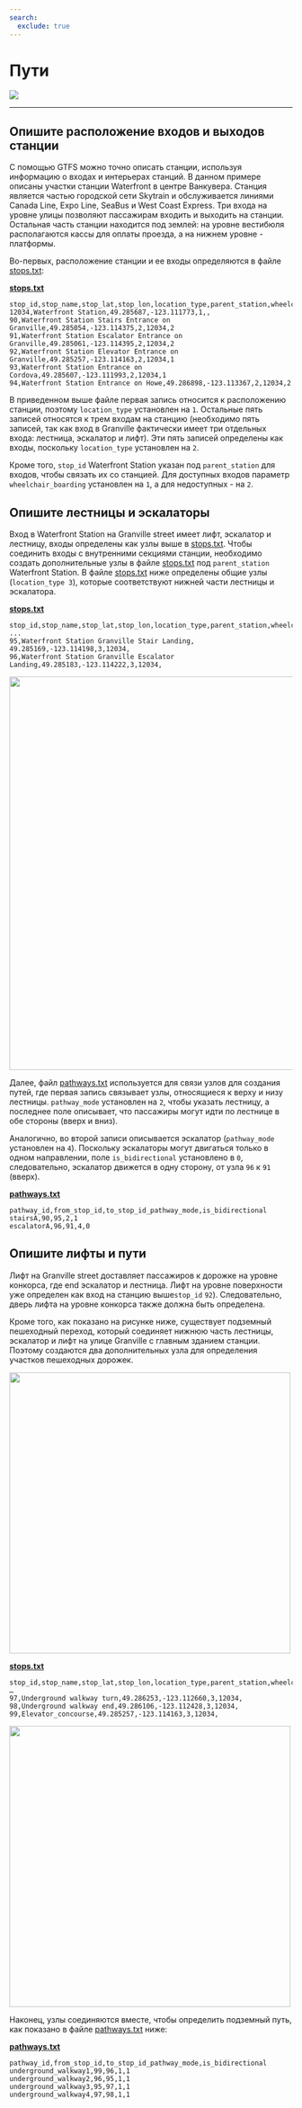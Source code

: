 ```yaml
---
search:
  exclude: true
---
```


# Пути

<img class="center" src="../../../assets/pathways-visual.jpg">

<hr/>

## Опишите расположение входов и выходов станции

С помощью GTFS можно точно описать станции, используя информацию о входах и интерьерах станций. В данном примере описаны участки станции Waterfront в центре Ванкувера. Станция является частью городской сети Skytrain и обслуживается линиями Canada Line, Expo Line, SeaBus и West Coast Express. Три входа на уровне улицы позволяют пассажирам входить и выходить на станции. Остальная часть станции находится под землей: на уровне вестибюля располагаются кассы для оплаты проезда, а на нижнем уровне - платформы.

Во-первых, расположение станции и ее входы определяются в файле [stops.txt](../../reference/#pathwaystxt):

[**stops.txt**](../../reference/#stopstxt)

    stop_id,stop_name,stop_lat,stop_lon,location_type,parent_station,wheelchair_boarding
    12034,Waterfront Station,49.285687,-123.111773,1,,
    90,Waterfront Station Stairs Entrance on Granville,49.285054,-123.114375,2,12034,2
    91,Waterfront Station Escalator Entrance on Granville,49.285061,-123.114395,2,12034,2
    92,Waterfront Station Elevator Entrance on Granville,49.285257,-123.114163,2,12034,1
    93,Waterfront Station Entrance on Cordova,49.285607,-123.111993,2,12034,1
    94,Waterfront Station Entrance on Howe,49.286898,-123.113367,2,12034,2

В приведенном выше файле первая запись относится к расположению станции, поэтому `location_type` установлен на `1`. Остальные пять записей относятся к трем входам на станцию (необходимо пять записей, так как вход в Granville фактически имеет три отдельных входа: лестница, эскалатор и лифт). Эти пять записей определены как входы, поскольку `location_type` установлен на `2`.

Кроме того, `stop_id` Waterfront Station указан под `parent_station` для входов, чтобы связать их со станцией. Для доступных входов параметр `wheelchair_boarding` установлен на `1`, а для недоступных - на `2`.

## Опишите лестницы и эскалаторы

Вход в Waterfront Station на Granville street имеет лифт, эскалатор и лестницу, входы определены как узлы выше в [stops.txt](../../reference/#stopstxt). Чтобы соединить входы с внутренними секциями станции, необходимо создать дополнительные узлы в файле [stops.txt](../../reference/#stopstxt) под `parent_station` Waterfront Station. В файле [stops.txt](../../reference/#stopstxt) ниже определены общие узлы (`location_type 3`), которые соответствуют нижней части лестницы и эскалатора.

[**stops.txt**](../../reference/#stopstxt)

    stop_id,stop_name,stop_lat,stop_lon,location_type,parent_station,wheelchair_boarding
    ...
    95,Waterfront Station Granville Stair Landing, 49.285169,-123.114198,3,12034,
    96,Waterfront Station Granville Escalator Landing,49.285183,-123.114222,3,12034,

<img class="center" src="../../../assets/pathways.png" width="700px"/>

Далее, файл [pathways.txt](../../reference/#pathwaystxt) используется для связи узлов для создания путей, где первая запись связывает узлы, относящиеся к верху и низу лестницы. `pathway_mode` установлен на `2`, чтобы указать лестницу, а последнее поле описывает, что пассажиры могут идти по лестнице в обе стороны (вверх и вниз).

Аналогично, во второй записи описывается эскалатор (`pathway_mode` установлен на `4`). Поскольку эскалаторы могут двигаться только в одном направлении, поле `is_bidirectional` установлено в `0`, следовательно, эскалатор движется в одну сторону, от узла `96` к `91` (вверх).

[**pathways.txt**](../../reference/#pathwaystxt)

    pathway_id,from_stop_id,to_stop_id_pathway_mode,is_bidirectional
    stairsA,90,95,2,1
    escalatorA,96,91,4,0

## Опишите лифты и пути

Лифт на Granville street доставляет пассажиров к дорожке на уровне конкорса, где end эскалатор и лестница. Лифт на уровне поверхности уже определен как вход на станцию выше`stop_id` `92`). Следовательно, дверь лифта на уровне конкорса также должна быть определена.

Кроме того, как показано на рисунке ниже, существует подземный пешеходный переход, который соединяет нижнюю часть лестницы, эскалатор и лифт на улице Granville с главным зданием станции. Поэтому создаются два дополнительных узла для определения участков пешеходных дорожек.

<img class="center" src="../../../assets/pathways-2.png" width="500px"/>

[**stops.txt**](../../reference/#stopstxt)

    stop_id,stop_name,stop_lat,stop_lon,location_type,parent_station,wheelchair_boarding
    …
    97,Underground walkway turn,49.286253,-123.112660,3,12034,
    98,Underground walkway end,49.286106,-123.112428,3,12034,
    99,Elevator_concourse,49.285257,-123.114163,3,12034,

<img class="center" src="../../../assets/pathways-3.png" width="500px"/>

Наконец, узлы соединяются вместе, чтобы определить подземный путь, как показано в файле [pathways.txt](../../reference/#pathwaystxt) ниже:

[**pathways.txt**](../../reference/#pathwaystxt)

    pathway_id,from_stop_id,to_stop_id_pathway_mode,is_bidirectional
    underground_walkway1,99,96,1,1
    underground_walkway2,96,95,1,1
    underground_walkway3,95,97,1,1
    underground_walkway4,97,98,1,1
